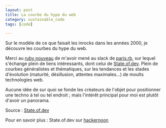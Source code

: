 ```yaml
---
layout: post
title: La courbe du hype du web
category: sustainable_code
tags: [code]

---
```


Sur le modèle de ce que faisait les inrocks dans les années 2000, je découvre les courbes du hype du web.


<!--more-->

Merci au [ruby nouveau](https://lerubynouveau.fr/) de m'avoir mené au slack de [paris.rb](https://www.rubyparis.org/), sur lequel s'échange plein de liens intéressants, dont celui de [State.of.dev][source]. Plein de courbes généralistes et thématiques, sur les tendances et les stades d'évolution (maturité, désillusion, attentes maximales...) de moults technologies web.

Aucune idée de sur quoi se fonde les créateurs de l'objet pour positionner une techno à tel ou tel endroit ; mais l'intérêt principal pour moi est plutôt d'avoir un panorama.


Source : [State.of.dev][source]

Pour en savoir plus : State.of.dev sur [hackernoon](https://hackernoon.com/state-of-dev-c609cc12084b#.g42q19ux5)

[source]:https://stateofdev.com/
